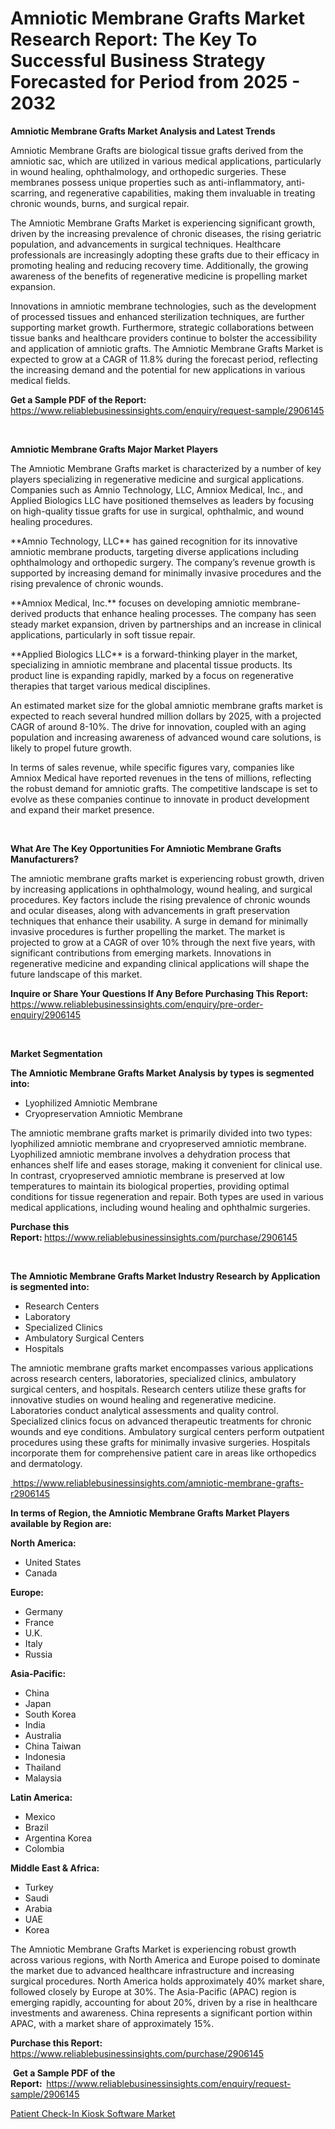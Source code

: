 <p><h1>Amniotic Membrane Grafts Market Research Report: The Key To Successful Business Strategy Forecasted for Period from 2025 - 2032</h1></p><p><strong>Amniotic Membrane Grafts Market Analysis and Latest Trends</strong></p>
<p><p>Amniotic Membrane Grafts are biological tissue grafts derived from the amniotic sac, which are utilized in various medical applications, particularly in wound healing, ophthalmology, and orthopedic surgeries. These membranes possess unique properties such as anti-inflammatory, anti-scarring, and regenerative capabilities, making them invaluable in treating chronic wounds, burns, and surgical repair.</p><p>The Amniotic Membrane Grafts Market is experiencing significant growth, driven by the increasing prevalence of chronic diseases, the rising geriatric population, and advancements in surgical techniques. Healthcare professionals are increasingly adopting these grafts due to their efficacy in promoting healing and reducing recovery time. Additionally, the growing awareness of the benefits of regenerative medicine is propelling market expansion.</p><p>Innovations in amniotic membrane technologies, such as the development of processed tissues and enhanced sterilization techniques, are further supporting market growth. Furthermore, strategic collaborations between tissue banks and healthcare providers continue to bolster the accessibility and application of amniotic grafts. The Amniotic Membrane Grafts Market is expected to grow at a CAGR of 11.8% during the forecast period, reflecting the increasing demand and the potential for new applications in various medical fields.</p></p>
<p><strong>Get a Sample PDF of the Report:&nbsp;</strong> <a href="https://www.reliablebusinessinsights.com/enquiry/request-sample/2906145?utm_campaign=3086&utm_medium=2&utm_source=Github&utm_content=ia&utm_term=12032025&utm_id=amniotic-membrane-grafts">https://www.reliablebusinessinsights.com/enquiry/request-sample/2906145</a></p>
<p>&nbsp;</p>
<p><strong>Amniotic Membrane Grafts Major Market Players</strong></p>
<p><p>The Amniotic Membrane Grafts market is characterized by a number of key players specializing in regenerative medicine and surgical applications. Companies such as Amnio Technology, LLC, Amniox Medical, Inc., and Applied Biologics LLC have positioned themselves as leaders by focusing on high-quality tissue grafts for use in surgical, ophthalmic, and wound healing procedures.</p><p>**Amnio Technology, LLC** has gained recognition for its innovative amniotic membrane products, targeting diverse applications including ophthalmology and orthopedic surgery. The company’s revenue growth is supported by increasing demand for minimally invasive procedures and the rising prevalence of chronic wounds. </p><p>**Amniox Medical, Inc.** focuses on developing amniotic membrane-derived products that enhance healing processes. The company has seen steady market expansion, driven by partnerships and an increase in clinical applications, particularly in soft tissue repair.</p><p>**Applied Biologics LLC** is a forward-thinking player in the market, specializing in amniotic membrane and placental tissue products. Its product line is expanding rapidly, marked by a focus on regenerative therapies that target various medical disciplines. </p><p>An estimated market size for the global amniotic membrane grafts market is expected to reach several hundred million dollars by 2025, with a projected CAGR of around 8-10%. The drive for innovation, coupled with an aging population and increasing awareness of advanced wound care solutions, is likely to propel future growth.</p><p>In terms of sales revenue, while specific figures vary, companies like Amniox Medical have reported revenues in the tens of millions, reflecting the robust demand for amniotic grafts. The competitive landscape is set to evolve as these companies continue to innovate in product development and expand their market presence.</p></p>
<p>&nbsp;</p>
<p><strong>What Are The Key Opportunities For Amniotic Membrane Grafts Manufacturers?</strong></p>
<p><p>The amniotic membrane grafts market is experiencing robust growth, driven by increasing applications in ophthalmology, wound healing, and surgical procedures. Key factors include the rising prevalence of chronic wounds and ocular diseases, along with advancements in graft preservation techniques that enhance their usability. A surge in demand for minimally invasive procedures is further propelling the market. The market is projected to grow at a CAGR of over 10% through the next five years, with significant contributions from emerging markets. Innovations in regenerative medicine and expanding clinical applications will shape the future landscape of this market.</p></p>
<p><strong>Inquire or Share Your Questions If Any Before Purchasing This Report:</strong> <a href="https://www.reliablebusinessinsights.com/enquiry/pre-order-enquiry/2906145?utm_campaign=3086&utm_medium=2&utm_source=Github&utm_content=ia&utm_term=12032025&utm_id=amniotic-membrane-grafts">https://www.reliablebusinessinsights.com/enquiry/pre-order-enquiry/2906145</a></p>
<p>&nbsp;</p>
<p><strong>Market Segmentation</strong></p>
<p><strong>The Amniotic Membrane Grafts Market Analysis by types is segmented into:</strong></p>
<p><ul><li>Lyophilized Amniotic Membrane</li><li>Cryopreservation Amniotic Membrane</li></ul></p>
<p><p>The amniotic membrane grafts market is primarily divided into two types: lyophilized amniotic membrane and cryopreserved amniotic membrane. Lyophilized amniotic membrane involves a dehydration process that enhances shelf life and eases storage, making it convenient for clinical use. In contrast, cryopreserved amniotic membrane is preserved at low temperatures to maintain its biological properties, providing optimal conditions for tissue regeneration and repair. Both types are used in various medical applications, including wound healing and ophthalmic surgeries.</p></p>
<p><strong>Purchase this Report:&nbsp;</strong><a href="https://www.reliablebusinessinsights.com/purchase/2906145?utm_campaign=3086&utm_medium=2&utm_source=Github&utm_content=ia&utm_term=12032025&utm_id=amniotic-membrane-grafts">https://www.reliablebusinessinsights.com/purchase/2906145</a></p>
<p>&nbsp;</p>
<p><strong>The Amniotic Membrane Grafts Market Industry Research by Application is segmented into:</strong></p>
<p><ul><li>Research Centers</li><li>Laboratory</li><li>Specialized Clinics</li><li>Ambulatory Surgical Centers</li><li>Hospitals</li></ul></p>
<p><p>The amniotic membrane grafts market encompasses various applications across research centers, laboratories, specialized clinics, ambulatory surgical centers, and hospitals. Research centers utilize these grafts for innovative studies on wound healing and regenerative medicine. Laboratories conduct analytical assessments and quality control. Specialized clinics focus on advanced therapeutic treatments for chronic wounds and eye conditions. Ambulatory surgical centers perform outpatient procedures using these grafts for minimally invasive surgeries. Hospitals incorporate them for comprehensive patient care in areas like orthopedics and dermatology.</p></p>
<p><a href="https://www.reliablebusinessinsights.com/amniotic-membrane-grafts-r2906145?utm_campaign=3086&utm_medium=2&utm_source=Github&utm_content=ia&utm_term=12032025&utm_id=amniotic-membrane-grafts">&nbsp;https://www.reliablebusinessinsights.com/amniotic-membrane-grafts-r2906145</a></p>
<p><strong>In terms of Region, the Amniotic Membrane Grafts Market Players available by Region are:</strong></p>
<p>
    <p> <strong> North America: </strong>
        <ul>
            <li>United States</li>
            <li>Canada</li>
        </ul>
        </p> 
    <p> <strong> Europe: </strong>
        <ul>
            <li>Germany</li>
            <li>France</li>
            <li>U.K.</li>
            <li>Italy</li>
            <li>Russia</li>
        </ul>
        </p> 
    <p> <strong> Asia-Pacific: </strong>
        <ul>
            <li>China</li>
            <li>Japan</li>
            <li>South Korea</li>
            <li>India</li>
            <li>Australia</li>
            <li>China Taiwan</li>
            <li>Indonesia</li>
            <li>Thailand</li>
            <li>Malaysia</li>
        </ul>
        </p> 
    <p> <strong> Latin America: </strong>
        <ul>
            <li>Mexico</li>
            <li>Brazil</li>
            <li>Argentina Korea</li>
            <li>Colombia</li>
        </ul>
        </p> 
    <p> <strong> Middle East & Africa: </strong>
        <ul>
            <li>Turkey</li>
            <li>Saudi</li>
            <li>Arabia</li>
            <li>UAE</li>
            <li>Korea</li>
        </ul>
    </p>
    </p>
<p><p>The Amniotic Membrane Grafts Market is experiencing robust growth across various regions, with North America and Europe poised to dominate the market due to advanced healthcare infrastructure and increasing surgical procedures. North America holds approximately 40% market share, followed closely by Europe at 30%. The Asia-Pacific (APAC) region is emerging rapidly, accounting for about 20%, driven by a rise in healthcare investments and awareness. China represents a significant portion within APAC, with a market share of approximately 15%.</p></p>
<p><strong>Purchase this Report: </strong><a href="https://www.reliablebusinessinsights.com/purchase/2906145?utm_campaign=3086&utm_medium=2&utm_source=Github&utm_content=ia&utm_term=12032025&utm_id=amniotic-membrane-grafts">https://www.reliablebusinessinsights.com/purchase/2906145</a></p>
<p>&nbsp;<strong>Get a Sample PDF of the Report:&nbsp;&nbsp;</strong><a href="https://www.reliablebusinessinsights.com/enquiry/request-sample/2906145?utm_campaign=3086&utm_medium=2&utm_source=Github&utm_content=ia&utm_term=12032025&utm_id=amniotic-membrane-grafts">https://www.reliablebusinessinsights.com/enquiry/request-sample/2906145</a></p>
<p><strong></strong></p>
<p><p><a href="https://github.com/vimar16th/Market-Research-Report-List-7/blob/main/patient-check-in-kiosk-software-market.md?utm_campaign=3086&utm_medium=2&utm_source=Github&utm_content=ia&utm_term=12032025&utm_id=amniotic-membrane-grafts">Patient Check-In Kiosk Software Market</a></p></p>